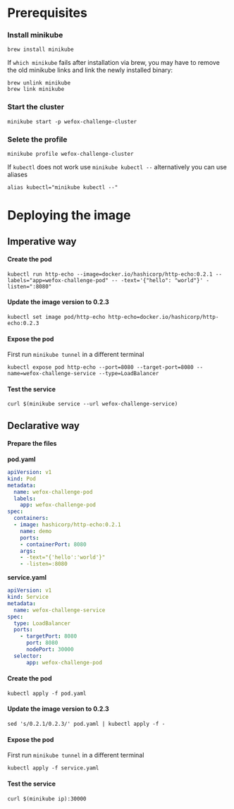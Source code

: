 # Prerequisites

### Install minikube

```
brew install minikube
```

If `which minikube` fails after installation via brew, you may have to remove the old minikube links and link the newly installed binary:

```
brew unlink minikube
brew link minikube
```


### Start the cluster
```
minikube start -p wefox-challenge-cluster
```

### Selete the profile
```
minikube profile wefox-challenge-cluster
```

If `kubectl` does not work use `minikube kubectl --` alternatively you can use aliases

```
alias kubectl="minikube kubectl --"
```

# Deploying the image

## Imperative way



#### Create the pod
```
kubectl run http-echo --image=docker.io/hashicorp/http-echo:0.2.1 --labels="app=wefox-challenge-pod" -- -text='{"hello": "world"}' -listen=":8080"
```

#### Update the image version to 0.2.3
```
kubectl set image pod/http-echo http-echo=docker.io/hashicorp/http-echo:0.2.3
```

#### Expose the pod
First run `minikube tunnel` in a different terminal

```
kubectl expose pod http-echo --port=8080 --target-port=8080 --name=wefox-challenge-service --type=LoadBalancer
```

#### Test the service
```
curl $(minikube service --url wefox-challenge-service)
```


## Declarative way

#### Prepare the files

**pod.yaml**
```yaml
apiVersion: v1
kind: Pod
metadata:
  name: wefox-challenge-pod
  labels:
    app: wefox-challenge-pod
spec:
  containers:
  - image: hashicorp/http-echo:0.2.1
    name: demo
    ports:
    - containerPort: 8080
    args:
    - -text="{'hello':'world'}"
    - -listen=:8080
```

**service.yaml**
```yaml
apiVersion: v1
kind: Service
metadata:
  name: wefox-challenge-service
spec:
  type: LoadBalancer
  ports:
    - targetPort: 8080
      port: 8080
      nodePort: 30000
  selector:
      app: wefox-challenge-pod
```

#### Create the pod

```
kubectl apply -f pod.yaml
```

#### Update the image version to 0.2.3

```
sed 's/0.2.1/0.2.3/' pod.yaml | kubectl apply -f -
```

#### Expose the pod

First run `minikube tunnel` in a different terminal
```
kubectl apply -f service.yaml
```

#### Test the service
```
curl $(minikube ip):30000
```
